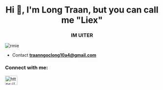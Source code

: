 <h1 align="center">Hi 👋, I'm Long Traan, but you can call me "Liex"</h1>
<h3 align="center">IM UITER</h3>

<p align="left"> <img src="https://komarev.com/ghpvc/?username=rmie&label=Profile%20views&color=0e75b6&style=flat" alt="rmie" /> </p>

- Contact **traanngoclong10a4@gmail.com**

<h3 align="left">Connect with me:</h3>
<p align="left">
<a href="https://fb.com/https://www.facebook.com/profile.php?id=100037722315499" target="blank"><img align="center" src="https://raw.githubusercontent.com/rahuldkjain/github-profile-readme-generator/master/src/images/icons/Social/facebook.svg" alt="https://www.facebook.com/profile.php?id=100037722315499" height="30" width="40" /></a>
